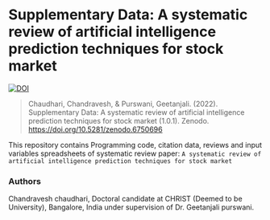# Supplementary Data: A systematic review of artificial intelligence prediction techniques for stock market
[![DOI](https://zenodo.org/badge/DOI/10.5281/zenodo.6750696.svg)](https://doi.org/10.5281/zenodo.6750696)

> Chaudhari, Chandravesh, & Purswani, Geetanjali. (2022). Supplementary Data: A systematic review of artificial intelligence prediction techniques for stock market (1.0.1). Zenodo. https://doi.org/10.5281/zenodo.6750696

This repository contains Programming code, citation data, reviews and input variables spreadsheets of systematic review paper:
`A systematic review of artificial intelligence prediction techniques for stock market` 

### Authors
Chandravesh chaudhari, Doctoral candidate at CHRIST (Deemed to be University), Bangalore, India under supervision of Dr. Geetanjali purswani.
